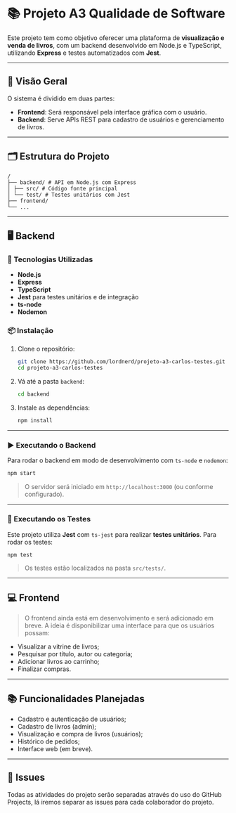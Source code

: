 # 📚 Projeto A3 Qualidade de Software

Este projeto tem como objetivo oferecer uma plataforma de **visualização e venda de livros**, com um backend desenvolvido em Node.js e TypeScript, utilizando **Express** e testes automatizados com **Jest**.

---

## 🧠 Visão Geral

O sistema é dividido em duas partes:

- **Frontend**: Será responsável pela interface gráfica com o usuário.
- **Backend**: Serve APIs REST para cadastro de usuários e gerenciamento de livros.

---

## 🗂️ Estrutura do Projeto

```
/
├── backend/ # API em Node.js com Express
│ ├── src/ # Código fonte principal
│ └── test/ # Testes unitários com Jest
├── frontend/
└── ...

```

---

## 🖥️ Backend

### 🔧 Tecnologias Utilizadas

- **Node.js**
- **Express**
- **TypeScript**
- **Jest** para testes unitários e de integração
- **ts-node**
- **Nodemon**

### 📦 Instalação

1. Clone o repositório:

   ```bash
   git clone https://github.com/lordnerd/projeto-a3-carlos-testes.git
   cd projeto-a3-carlos-testes
   ```

2. Vá até a pasta `backend`:

   ```bash
   cd backend
   ```

3. Instale as dependências:
   ```bash
   npm install
   ```

---

### ▶️ Executando o Backend

Para rodar o backend em modo de desenvolvimento com `ts-node` e `nodemon`:

```bash
npm start
```

> O servidor será iniciado em `http://localhost:3000` (ou conforme configurado).

---

### 🧪 Executando os Testes

Este projeto utiliza **Jest** com `ts-jest` para realizar **testes unitários**. Para rodar os testes:

```bash
npm test
```

> Os testes estão localizados na pasta `src/tests/`.

---

## 💻 Frontend

> O frontend ainda está em desenvolvimento e será adicionado em breve. A ideia é disponibilizar uma interface para que os usuários possam:

- Visualizar a vitrine de livros;
- Pesquisar por título, autor ou categoria;
- Adicionar livros ao carrinho;
- Finalizar compras.

---

## 📚 Funcionalidades Planejadas

- Cadastro e autenticação de usuários;
- Cadastro de livros (admin);
- Visualização e compra de livros (usuários);
- Histórico de pedidos;
- Interface web (em breve).

---

## 🤝 Issues

Todas as atividades do projeto serão separadas através do uso do GitHub Projects, lá iremos separar as issues para cada colaborador do projeto.
